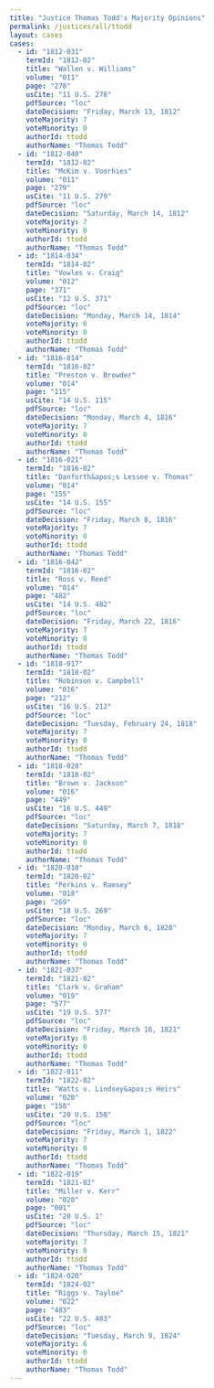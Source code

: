 ```yaml
---
title: "Justice Thomas Todd's Majority Opinions"
permalink: /justices/all/ttodd
layout: cases
cases:
  - id: "1812-031"
    termId: "1812-02"
    title: "Wallen v. Williams"
    volume: "011"
    page: "278"
    usCite: "11 U.S. 278"
    pdfSource: "loc"
    dateDecision: "Friday, March 13, 1812"
    voteMajority: 7
    voteMinority: 0
    authorId: ttodd
    authorName: "Thomas Todd"
  - id: "1812-040"
    termId: "1812-02"
    title: "McKim v. Voorhies"
    volume: "011"
    page: "279"
    usCite: "11 U.S. 279"
    pdfSource: "loc"
    dateDecision: "Saturday, March 14, 1812"
    voteMajority: 7
    voteMinority: 0
    authorId: ttodd
    authorName: "Thomas Todd"
  - id: "1814-034"
    termId: "1814-02"
    title: "Vowles v. Craig"
    volume: "012"
    page: "371"
    usCite: "12 U.S. 371"
    pdfSource: "loc"
    dateDecision: "Monday, March 14, 1814"
    voteMajority: 6
    voteMinority: 0
    authorId: ttodd
    authorName: "Thomas Todd"
  - id: "1816-014"
    termId: "1816-02"
    title: "Preston v. Browder"
    volume: "014"
    page: "115"
    usCite: "14 U.S. 115"
    pdfSource: "loc"
    dateDecision: "Monday, March 4, 1816"
    voteMajority: 7
    voteMinority: 0
    authorId: ttodd
    authorName: "Thomas Todd"
  - id: "1816-021"
    termId: "1816-02"
    title: "Danforth&apos;s Lessee v. Thomas"
    volume: "014"
    page: "155"
    usCite: "14 U.S. 155"
    pdfSource: "loc"
    dateDecision: "Friday, March 8, 1816"
    voteMajority: 7
    voteMinority: 0
    authorId: ttodd
    authorName: "Thomas Todd"
  - id: "1816-042"
    termId: "1816-02"
    title: "Ross v. Reed"
    volume: "014"
    page: "482"
    usCite: "14 U.S. 482"
    pdfSource: "loc"
    dateDecision: "Friday, March 22, 1816"
    voteMajority: 7
    voteMinority: 0
    authorId: ttodd
    authorName: "Thomas Todd"
  - id: "1818-017"
    termId: "1818-02"
    title: "Robinson v. Campbell"
    volume: "016"
    page: "212"
    usCite: "16 U.S. 212"
    pdfSource: "loc"
    dateDecision: "Tuesday, February 24, 1818"
    voteMajority: 7
    voteMinority: 0
    authorId: ttodd
    authorName: "Thomas Todd"
  - id: "1818-028"
    termId: "1818-02"
    title: "Brown v. Jackson"
    volume: "016"
    page: "449"
    usCite: "16 U.S. 449"
    pdfSource: "loc"
    dateDecision: "Saturday, March 7, 1818"
    voteMajority: 7
    voteMinority: 0
    authorId: ttodd
    authorName: "Thomas Todd"
  - id: "1820-010"
    termId: "1820-02"
    title: "Perkins v. Ramsey"
    volume: "018"
    page: "269"
    usCite: "18 U.S. 269"
    pdfSource: "loc"
    dateDecision: "Monday, March 6, 1820"
    voteMajority: 7
    voteMinority: 0
    authorId: ttodd
    authorName: "Thomas Todd"
  - id: "1821-037"
    termId: "1821-02"
    title: "Clark v. Graham"
    volume: "019"
    page: "577"
    usCite: "19 U.S. 577"
    pdfSource: "loc"
    dateDecision: "Friday, March 16, 1821"
    voteMajority: 6
    voteMinority: 0
    authorId: ttodd
    authorName: "Thomas Todd"
  - id: "1822-011"
    termId: "1822-02"
    title: "Watts v. Lindsey&apos;s Heirs"
    volume: "020"
    page: "158"
    usCite: "20 U.S. 158"
    pdfSource: "loc"
    dateDecision: "Friday, March 1, 1822"
    voteMajority: 7
    voteMinority: 0
    authorId: ttodd
    authorName: "Thomas Todd"
  - id: "1822-019"
    termId: "1821-02"
    title: "Miller v. Kerr"
    volume: "020"
    page: "001"
    usCite: "20 U.S. 1"
    pdfSource: "loc"
    dateDecision: "Thursday, March 15, 1821"
    voteMajority: 7
    voteMinority: 0
    authorId: ttodd
    authorName: "Thomas Todd"
  - id: "1824-020"
    termId: "1824-02"
    title: "Riggs v. Tayloe"
    volume: "022"
    page: "483"
    usCite: "22 U.S. 483"
    pdfSource: "loc"
    dateDecision: "Tuesday, March 9, 1824"
    voteMajority: 6
    voteMinority: 0
    authorId: ttodd
    authorName: "Thomas Todd"
---
```

